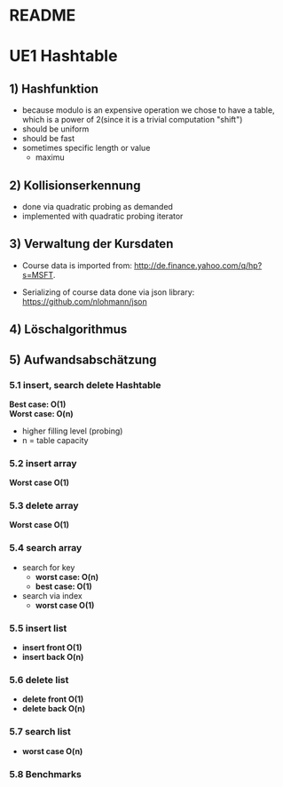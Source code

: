# README #

# UE1 Hashtable

## 1) Hashfunktion
* because modulo is an expensive operation we chose to have a table, which is a power of 2(since it is a trivial computation "shift")
* should be uniform
* should be fast
* sometimes specific length or value
    * maximu

## 2) Kollisionserkennung
* done via quadratic probing as demanded
* implemented with quadratic probing iterator

## 3) Verwaltung der Kursdaten
* Course data is imported from: http://de.finance.yahoo.com/q/hp?s=MSFT.

* Serializing of course data done via json library: https://github.com/nlohmann/json

## 4) Löschalgorithmus


## 5) Aufwandsabschätzung

### 5.1 insert, search delete Hashtable
**Best case: O(1)**  
**Worst case: O(n)**  
   * higher filling level (probing)  
   * n = table capacity
   
### 5.2 insert array
**Worst case O(1)**
### 5.3 delete array
**Worst case O(1)**
### 5.4 search array
* search for key 
    * **worst case: O(n)**  
    * **best case: O(1)**
* search via index  
    * **worst case O(1)** 

### 5.5 insert list
* **insert front O(1)**
* **insert back O(n)**
### 5.6 delete list
* **delete front O(1)**
* **delete back O(n)**
### 5.7 search list
* **worst case O(n)**


### 5.8 Benchmarks
   
